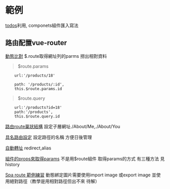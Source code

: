 # 範例
[todos](https://github.com/jmihuang/Vue-cli-lesson/blob/master/src/components/Todos.vue)利用<todoinput/>,<todoitem/> componets組件匯入寫法

## 路由配置vue-router

[動態比對](https://github.com/jmihuang/Vue-cli-lesson/blob/master/src/components/Products.vue) 
$.route取得網址列的parms 撈出相對資料

> $route.params 
```
    url:'/products/18'

    path: '/products/:id',
    this.$route.params.id
```

> $route.query 
```
    url:'/products?id=18'
    path:'/products',
    this.$route.query.id
```

[路由route巢狀結構](https://github.com/jmihuang/Vue-cli-lesson/blob/master/src/components/About.vue) 
設定子層網址./About/Me,./About/You


[具名路由設定](https://github.com/jmihuang/Vue-cli-lesson/blob/master/src/components/Info.vue)
設定路徑的名稱 方便日後管理

[自動轉址](https://github.com/jmihuang/Vue-cli-lesson/blob/master/src/components/redirect.vue)
redirect,alias

[組件的props來取得params](https://github.com/jmihuang/Vue-cli-lesson/blob/master/src/components/GetParams.vue)
不是用$route組件 取得params的方式 有三種方法 見history


[Spa route 範例練習](https://github.com/jmihuang/Vue-cli-lesson/blob/master/src/components/spa.vue)
動態綁定圖片需要使用import image 或export image 並使用絕對路徑（教學是用相對路徑但出不來 待解）
